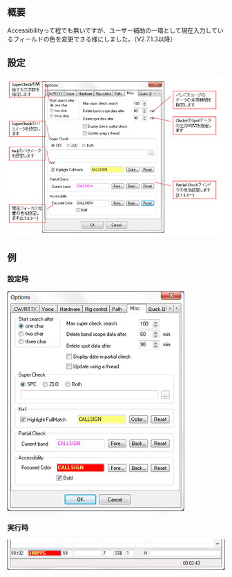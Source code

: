 ## 概要

Accessibilityって程でも無いですが、ユーザー補助の一環として現在入力しているフィールドの色を変更できる様にしました。（V2.7.1.3以降）

## 設定

![設定画面](https://github.com/jr8ppg/zLog/raw/images/options_8.png)

## 例

### 設定時
![設定画面](https://github.com/jr8ppg/zLog/blob/images/Accessbility_1.png)

### 実行時
![実行時](https://github.com/jr8ppg/zLog/blob/images/Accessbility_2.png)
